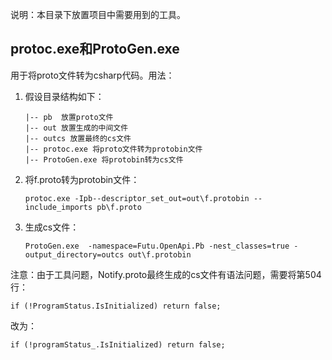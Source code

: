 说明：本目录下放置项目中需要用到的工具。

## protoc.exe和ProtoGen.exe

用于将proto文件转为csharp代码。用法：

1. 假设目录结构如下：
    ```
    |-- pb  放置proto文件
    |-- out 放置生成的中间文件
    |-- outcs 放置最终的cs文件
    |-- protoc.exe 将proto文件转为protobin文件
    |-- ProtoGen.exe 将protobin转为cs文件
    ```
2. 将f.proto转为protobin文件：
    ``` 
    protoc.exe -Ipb--descriptor_set_out=out\f.protobin --include_imports pb\f.proto 
    ```
3. 生成cs文件：
    ```
    ProtoGen.exe  -namespace=Futu.OpenApi.Pb -nest_classes=true -output_directory=outcs out\f.protobin
    ```

注意：由于工具问题，Notify.proto最终生成的cs文件有语法问题，需要将第504行：
```
if (!ProgramStatus.IsInitialized) return false;
```
改为：
```
if (!programStatus_.IsInitialized) return false;
```